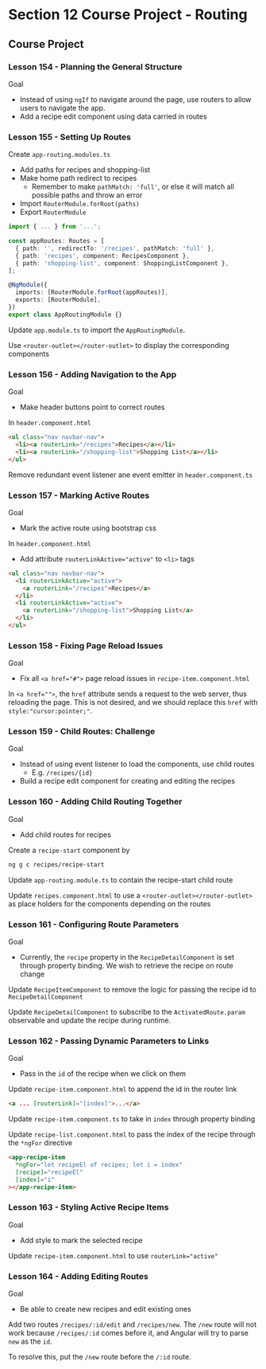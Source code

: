 # Section 12 Course Project - Routing

## Course Project

### Lesson 154 - Planning the General Structure

Goal

- Instead of using `ngIf` to navigate around the page, use routers to allow users to navigate the app.
- Add a recipe edit component using data carried in routes

### Lesson 155 - Setting Up Routes

Create `app-routing.modules.ts`

- Add paths for recipes and shopping-list
- Make home path redirect to recipes
  - Remember to make `pathMatch: 'full'`, or else it will match all possible paths and throw an error
- Import `RouterModule.forRoot(paths)`
- Export `RouterModule`

```ts
import { ... } from '...';

const appRoutes: Routes = [
  { path: '', redirectTo: '/recipes', pathMatch: 'full' },
  { path: 'recipes', component: RecipesComponent },
  { path: 'shopping-list', component: ShoppingListComponent },
];

@NgModule({
  imports: [RouterModule.forRoot(appRoutes)],
  exports: [RouterModule],
})
export class AppRoutingModule {}
```

Update `app.module.ts` to import the `AppRoutingModule`.

Use `<router-outlet></router-outlet>` to display the corresponding components

### Lesson 156 - Adding Navigation to the App

Goal

- Make header buttons point to correct routes

In `header.component.html`

```html
<ul class="nav navbar-nav">
  <li><a routerLink="/recipes">Recipes</a></li>
  <li><a routerLink="/shopping-list">Shopping List</a></li>
</ul>
```

Remove redundant event listener ane event emitter in `header.component.ts`

### Lesson 157 - Marking Active Routes

Goal

- Mark the active route using bootstrap css

In `header.component.html`

- Add attribute `routerLinkActive="active"` to `<li>` tags

```html
<ul class="nav navbar-nav">
  <li routerLinkActive="active">
    <a routerLink="/recipes">Recipes</a>
  </li>
  <li routerLinkActive="active">
    <a routerLink="/shopping-list">Shopping List</a>
  </li>
</ul>
```

### Lesson 158 - Fixing Page Reload Issues

Goal

- Fix all `<a href="#">` page reload issues in `recipe-item.component.html`

In `<a href="">`, the `href` attribute sends a request to the web server, thus reloading the page. This is not desired, and we should replace this `href` with `style:"cursor:pointer;"`.

### Lesson 159 - Child Routes: Challenge

Goal

- Instead of using event listener to load the components, use child routes
  - E.g. `/recipes/{id}`
- Build a recipe edit component for creating and editing the recipes

### Lesson 160 - Adding Child Routing Together

Goal

- Add child routes for recipes

Create a `recipe-start` component by

```sh
ng g c recipes/recipe-start
```

Update `app-routing.module.ts` to contain the recipe-start child route

Update `recipes.component.html` to use a `<router-outlet></router-outlet>` as place holders for the components depending on the routes

### Lesson 161 - Configuring Route Parameters

Goal

- Currently, the `recipe` property in the `RecipeDetailComponent` is set through property binding. We wish to retrieve the recipe on route change

Update `RecipeItemComponent` to remove the logic for passing the recipe id to `RecipeDetailComponent`

Update `RecipeDetailComponent` to subscribe to the `ActivatedRoute.param` observable and update the recipe during runtime.

### Lesson 162 - Passing Dynamic Parameters to Links

Goal

- Pass in the `id` of the recipe when we click on them

Update `recipe-item.component.html` to append the id in the router link

```html
<a ... [routerLink]="[index]">...</a>
```

Update `recipe-item.component.ts` to take in `index` through property binding

Update `recipe-list.component.html` to pass the index of the recipe through the `*ngFor` directive

```html
<app-recipe-item
  *ngFor="let recipeEl of recipes; let i = index"
  [recipe]="recipeEl"
  [index]="i"
></app-recipe-item>
```

### Lesson 163 - Styling Active Recipe Items

Goal

- Add style to mark the selected recipe

Update `recipe-item.component.html` to use `routerLink="active"`

### Lesson 164 - Adding Editing Routes

Goal

- Be able to create new recipes and edit existing ones

Add two routes `/recipes/:id/edit` and `/recipes/new`. The `/new` route will not work because `/recipes/:id` comes before it, and Angular will try to parse `new` as the `id`.

To resolve this, put the `/new` route before the `/:id` route.
